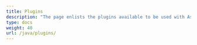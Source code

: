 ```yaml
---
title: Plugins
description: "The page enlists the plugins available to be used with Aspose.Tasks for Java."
type: docs
weight: 40
url: /java/plugins/
---
```



